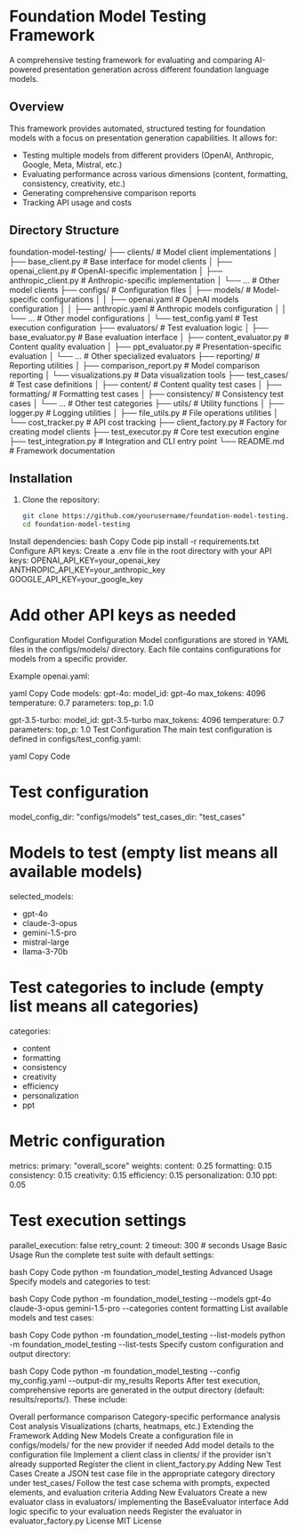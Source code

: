 # Foundation Model Testing Framework

A comprehensive testing framework for evaluating and comparing AI-powered presentation generation across different foundation language models.

## Overview

This framework provides automated, structured testing for foundation models with a focus on presentation generation capabilities. It allows for:

- Testing multiple models from different providers (OpenAI, Anthropic, Google, Meta, Mistral, etc.)
- Evaluating performance across various dimensions (content, formatting, consistency, creativity, etc.)
- Generating comprehensive comparison reports
- Tracking API usage and costs

## Directory Structure

foundation-model-testing/
├── clients/ # Model client implementations
│ ├── base_client.py # Base interface for model clients
│ ├── openai_client.py # OpenAI-specific implementation
│ ├── anthropic_client.py # Anthropic-specific implementation
│ └── ... # Other model clients
├── configs/ # Configuration files
│ ├── models/ # Model-specific configurations
│ │ ├── openai.yaml # OpenAI models configuration
│ │ ├── anthropic.yaml # Anthropic models configuration
│ │ └── ... # Other model configurations
│ └── test_config.yaml # Test execution configuration
├── evaluators/ # Test evaluation logic
│ ├── base_evaluator.py # Base evaluation interface
│ ├── content_evaluator.py # Content quality evaluation
│ ├── ppt_evaluator.py # Presentation-specific evaluation
│ └── ... # Other specialized evaluators
├── reporting/ # Reporting utilities
│ ├── comparison_report.py # Model comparison reporting
│ └── visualizations.py # Data visualization tools
├── test_cases/ # Test case definitions
│ ├── content/ # Content quality test cases
│ ├── formatting/ # Formatting test cases
│ ├── consistency/ # Consistency test cases
│ └── ... # Other test categories
├── utils/ # Utility functions
│ ├── logger.py # Logging utilities
│ ├── file_utils.py # File operations utilities
│ └── cost_tracker.py # API cost tracking
├── client_factory.py # Factory for creating model clients
├── test_executor.py # Core test execution engine
├── test_integration.py # Integration and CLI entry point
└── README.md # Framework documentation


## Installation

1. Clone the repository:
   ```bash
   git clone https://github.com/yourusername/foundation-model-testing.git
   cd foundation-model-testing
Install dependencies:
bash
Copy Code
pip install -r requirements.txt
Configure API keys: Create a .env file in the root directory with your API keys:
OPENAI_API_KEY=your_openai_key
ANTHROPIC_API_KEY=your_anthropic_key
GOOGLE_API_KEY=your_google_key
# Add other API keys as needed
Configuration
Model Configuration
Model configurations are stored in YAML files in the configs/models/ directory. Each file contains configurations for models from a specific provider.

Example openai.yaml:

yaml
Copy Code
models:
  gpt-4o:
    model_id: gpt-4o
    max_tokens: 4096
    temperature: 0.7
    parameters:
      top_p: 1.0
  
  gpt-3.5-turbo:
    model_id: gpt-3.5-turbo
    max_tokens: 4096
    temperature: 0.7
    parameters:
      top_p: 1.0
Test Configuration
The main test configuration is defined in configs/test_config.yaml:

yaml
Copy Code
# Test configuration
model_config_dir: "configs/models"
test_cases_dir: "test_cases"

# Models to test (empty list means all available models)
selected_models:
  - gpt-4o
  - claude-3-opus
  - gemini-1.5-pro
  - mistral-large
  - llama-3-70b

# Test categories to include (empty list means all categories)
categories:
  - content
  - formatting
  - consistency
  - creativity
  - efficiency
  - personalization
  - ppt

# Metric configuration
metrics:
  primary: "overall_score"
  weights:
    content: 0.25
    formatting: 0.15
    consistency: 0.15
    creativity: 0.15
    efficiency: 0.15
    personalization: 0.10
    ppt: 0.05

# Test execution settings
parallel_execution: false
retry_count: 2
timeout: 300  # seconds
Usage
Basic Usage
Run the complete test suite with default settings:

bash
Copy Code
python -m foundation_model_testing
Advanced Usage
Specify models and categories to test:

bash
Copy Code
python -m foundation_model_testing --models gpt-4o claude-3-opus gemini-1.5-pro --categories content formatting
List available models and test cases:

bash
Copy Code
python -m foundation_model_testing --list-models
python -m foundation_model_testing --list-tests
Specify custom configuration and output directory:

bash
Copy Code
python -m foundation_model_testing --config my_config.yaml --output-dir my_results
Reports
After test execution, comprehensive reports are generated in the output directory (default: results/reports/). These include:

Overall performance comparison
Category-specific performance analysis
Cost analysis
Visualizations (charts, heatmaps, etc.)
Extending the Framework
Adding New Models
Create a configuration file in configs/models/ for the new provider if needed
Add model details to the configuration file
Implement a client class in clients/ if the provider isn't already supported
Register the client in client_factory.py
Adding New Test Cases
Create a JSON test case file in the appropriate category directory under test_cases/
Follow the test case schema with prompts, expected elements, and evaluation criteria
Adding New Evaluators
Create a new evaluator class in evaluators/ implementing the BaseEvaluator interface
Add logic specific to your evaluation needs
Register the evaluator in evaluator_factory.py
License
MIT License